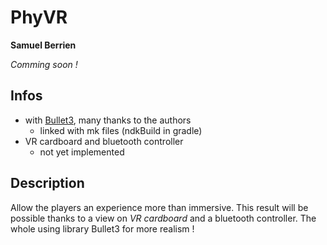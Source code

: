 # PhyVR
__Samuel Berrien__

_Comming soon !_

## Infos
* with [Bullet3](https://github.com/bulletphysics/bullet3), many thanks to the authors
    * linked with mk files (ndkBuild in gradle)   
* VR cardboard and bluetooth controller
    * not yet implemented
    
## Description
Allow the players an experience more than immersive.
This result will be possible thanks to a view on _VR cardboard_ and a bluetooth controller.
The whole using library Bullet3 for more realism !
